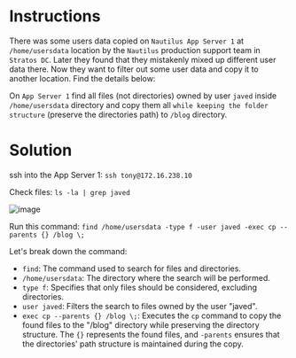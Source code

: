 # Instructions

There was some users data copied on `Nautilus App Server 1` at `/home/usersdata` location by the `Nautilus` production support team in `Stratos DC`.
 Later they found that they mistakenly mixed up different user data there. Now they want to filter out some user data and copy it to another location. Find the details below:

On `App Server 1` find all files (not directories) owned by user `javed` inside `/home/usersdata` directory and copy them all `while keeping the folder structure` (preserve the directories path) to `/blog` directory.

# Solution

ssh into the App Server 1: `ssh tony@172.16.238.10`

Check files: `ls -la | grep javed`

![image](https://github.com/janaom/KodeKloud-Engineer-2.0/assets/83917694/b7396938-be06-493a-988a-2cb5b57f32fb)


Run this command: `find /home/usersdata -type f -user javed -exec cp --parents {} /blog \;`

Let's break down the command:

- `find`: The command used to search for files and directories.
- `/home/usersdata`: The directory where the search will be performed.
- `type f`: Specifies that only files should be considered, excluding directories.
- `user javed`: Filters the search to files owned by the user "javed".
- `exec cp --parents {} /blog \;`: Executes the `cp` command to copy the found files to the "/blog" directory while preserving the directory structure. The `{}` represents the found files, and `-parents` ensures that the directories' path structure is maintained during the copy.
